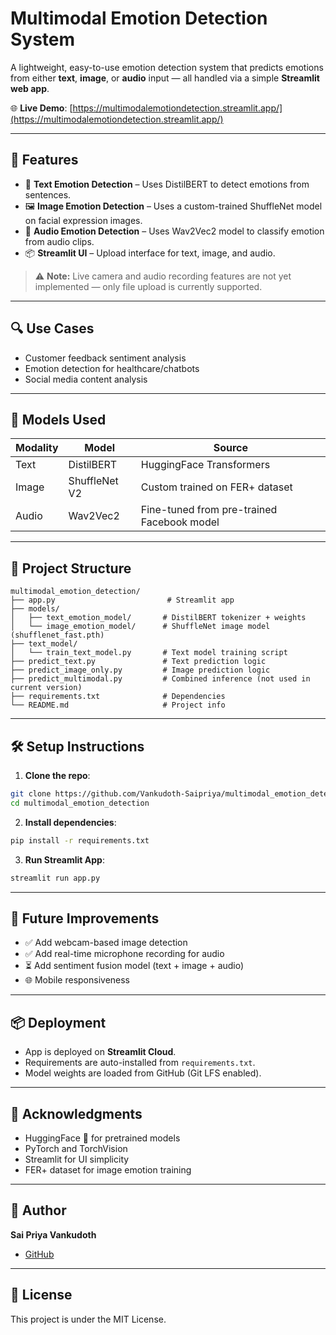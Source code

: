 # Multimodal Emotion Detection System

A lightweight, easy-to-use emotion detection system that predicts emotions from either **text**, **image**, or **audio** input — all handled via a simple **Streamlit web app**.

🌐 **Live Demo**: [https://multimodalemotiondetection.streamlit.app/](https://multimodalemotiondetection.streamlit.app/)

---

## 🚀 Features

- 📄 **Text Emotion Detection** – Uses DistilBERT to detect emotions from sentences.
- 🖼️ **Image Emotion Detection** – Uses a custom-trained ShuffleNet model on facial expression images.
- 🎤 **Audio Emotion Detection** – Uses Wav2Vec2 model to classify emotion from audio clips.
- 📦 **Streamlit UI** – Upload interface for text, image, and audio.

> ⚠️ **Note:** Live camera and audio recording features are not yet implemented — only file upload is currently supported.

---

## 🔍 Use Cases

- Customer feedback sentiment analysis
- Emotion detection for healthcare/chatbots
- Social media content analysis

---

## 🧠 Models Used

| Modality | Model         | Source                                     |
| -------- | ------------- | ------------------------------------------ |
| Text     | DistilBERT    | HuggingFace Transformers                   |
| Image    | ShuffleNet V2 | Custom trained on FER+ dataset             |
| Audio    | Wav2Vec2      | Fine-tuned from pre-trained Facebook model |

---

## 📁 Project Structure

```
multimodal_emotion_detection/
├── app.py                         # Streamlit app
├── models/
│   ├── text_emotion_model/       # DistilBERT tokenizer + weights
│   └── image_emotion_model/      # ShuffleNet image model (shufflenet_fast.pth)
├── text_model/
│   └── train_text_model.py       # Text model training script
├── predict_text.py               # Text prediction logic
├── predict_image_only.py         # Image prediction logic
├── predict_multimodal.py         # Combined inference (not used in current version)
├── requirements.txt              # Dependencies
└── README.md                     # Project info
```

---

## 🛠️ Setup Instructions

1. **Clone the repo**:

```bash
git clone https://github.com/Vankudoth-Saipriya/multimodal_emotion_detection.git
cd multimodal_emotion_detection
```

2. **Install dependencies**:

```bash
pip install -r requirements.txt
```

3. **Run Streamlit App**:

```bash
streamlit run app.py
```

---

## 🎯 Future Improvements

- ✅ Add webcam-based image detection
- ✅ Add real-time microphone recording for audio
- ⏳ Add sentiment fusion model (text + image + audio)
- 🌐 Mobile responsiveness

---

## 📦 Deployment

- App is deployed on **Streamlit Cloud**.
- Requirements are auto-installed from `requirements.txt`.
- Model weights are loaded from GitHub (Git LFS enabled).

---

## 🙌 Acknowledgments

- HuggingFace 🤗 for pretrained models
- PyTorch and TorchVision
- Streamlit for UI simplicity
- FER+ dataset for image emotion training

---

## 👤 Author

**Sai Priya Vankudoth**

- [GitHub](https://github.com/Vankudoth-Saipriya)

---

## 📌 License

This project is under the MIT License.

